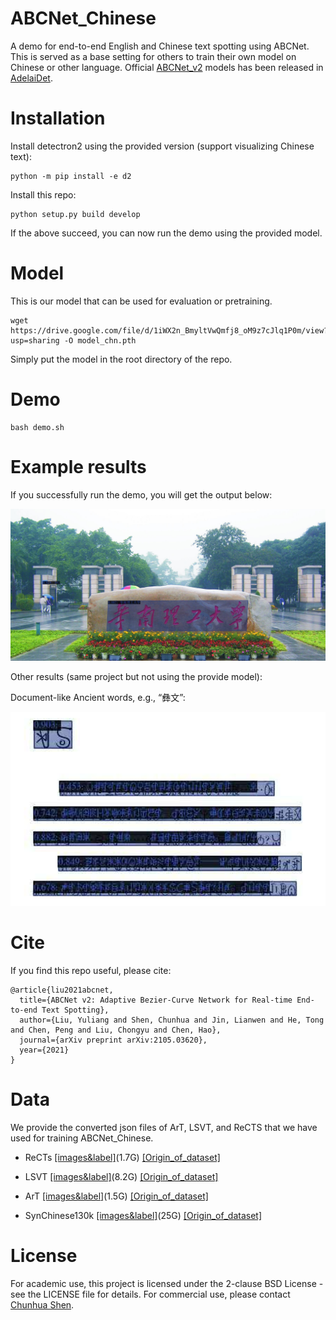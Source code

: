 # ABCNet_Chinese
A demo for end-to-end English and Chinese text spotting using ABCNet. This is served as a base setting for others to train their own model on Chinese or other language. Official [ABCNet_v2](https://arxiv.org/abs/2105.03620) models has been released in [AdelaiDet](https://github.com/aim-uofa/AdelaiDet).

# Installation
Install detectron2 using the provided version (support visualizing Chinese text):
```
python -m pip install -e d2
```
Install this repo:
```
python setup.py build develop
```
If the above succeed, you can now run the demo using the provided model.


# Model
This is our model that can be used for evaluation or pretraining. 

```
wget https://drive.google.com/file/d/1iWX2n_BmyltVwQmfj8_oM9z7cJlq1P0m/view?usp=sharing -O model_chn.pth
```
Simply put the model in the root directory of the repo. 

# Demo

```
bash demo.sh
```

# Example results
If you successfully run the demo, you will get the output below:
<div align="center">
    <img src="demo/exp1.png" width="960" >
</div>

Other results (same project but not using the provide model):

Document-like Ancient words, e.g., “彝文”:
<div align="center">
    <img src="demo/exp4.png" width="960" >
</div>

# Cite
If you find this repo useful, please cite:
```
@article{liu2021abcnet,
  title={ABCNet v2: Adaptive Bezier-Curve Network for Real-time End-to-end Text Spotting},
  author={Liu, Yuliang and Shen, Chunhua and Jin, Lianwen and He, Tong and Chen, Peng and Liu, Chongyu and Chen, Hao},
  journal={arXiv preprint arXiv:2105.03620},
  year={2021}
}
```

# Data
We provide the converted json files of ArT, LSVT, and ReCTS that we have used for training ABCNet_Chinese.

- ReCTs [[images&label]](https://drive.google.com/file/d/1ygDN1OHUusqzqJL2011wc2T_LX0t6Th4/view?usp=sharing)(1.7G) [[Origin_of_dataset]](https://rrc.cvc.uab.es/?ch=12)

- LSVT [[images&label]](https://drive.google.com/file/d/1E9RMFiRaRW4WdzA9Py7OimfzA82-Bwik/view?usp=sharing)(8.2G) [[Origin_of_dataset]](https://rrc.cvc.uab.es/?ch=16)

- ArT [[images&label]](https://drive.google.com/file/d/1ss_3oYVYexSmhx7AP4cahl8Emd49Wrh8/view?usp=sharing)(1.5G)  [[Origin_of_dataset]](https://rrc.cvc.uab.es/?ch=14)

- SynChinese130k [[images&label]](https://drive.google.com/file/d/1w9BFDTfVgZvpLE003zM694E0we4OWmyP/view?usp=sharing)(25G) [[Origin_of_dataset]](https://arxiv.org/abs/2105.03620)


# License 
For academic use, this project is licensed under the 2-clause BSD License - see the LICENSE file for details. For commercial use, please contact [Chunhua Shen](mailto:chhshen@gmail.com).
